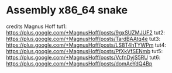 # Assembly x86_64 snake
credits Magnus Hoff
tut1: https://plus.google.com/+MagnusHoff/posts/9gxSUZMJUF2
tut2: https://plus.google.com/+MagnusHoff/posts/TardBAAtq4e
tut3: https://plus.google.com/+MagnusHoff/posts/LS8T4hTYWPm
tut4: https://plus.google.com/+MagnusHoff/posts/PfXkVfSENmb
tut5: https://plus.google.com/+MagnusHoff/posts/VcfnDyjS5RU
tut6: https://plus.google.com/+MagnusHoff/posts/domAeYdQ4Bp
